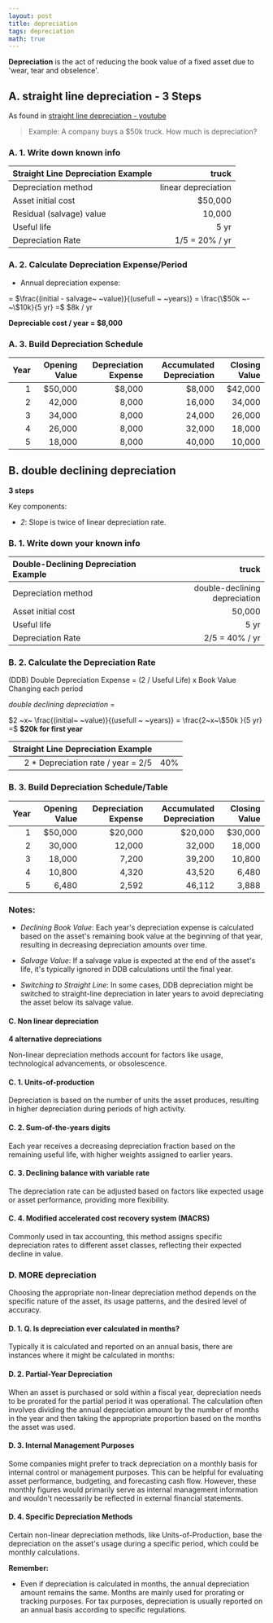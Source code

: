 ```yaml
---
layout: post
title: depreciation
tags: depreciation
math: true
---
```


**Depreciation** is the act of reducing the book value of a fixed asset due to 'wear, tear and obselence'.

## A. straight line depreciation - 3 Steps

As found in [straight line depreciation - youtube](https://www.youtube.com/watch?v=iruD9KTNnNc)

> Example:
> A company buys a $50k truck. How much is depreciation?

### A. 1. Write down known info

| Straight Line Depreciation Example |truck|
|:-----------------------------------|-:|
| Depreciation method | linear depreciation |
| Asset initial cost | $50,000 |
| Residual (salvage) value | 10,000 |
| Useful life | 5 yr |
| Depreciation Rate | 1/5 = 20% / yr |


### A. 2. Calculate Depreciation Expense/Period

- Annual depreciation expense:

= $\frac{(initial - salvage~ ~value)}{(usefull ~ ~years)} = \frac{\$50k ~-~\$10k}{5 yr} =$ \$8k / yr

**Depreciable cost / year = $8,000**


### A. 3. Build Depreciation Schedule

| Year | Opening Value | Depreciation Expense | Accumulated Depreciation | Closing Value |
|---:|--------:|-------:|-------:|--------:|
| 1  | $50,000 | $8,000 | $8,000 | $42,000 |
| 2  |  42,000 |  8,000 | 16,000 |  34,000 |
| 3  |  34,000 |  8,000 | 24,000 |  26,000 |
| 4  |  26,000 |  8,000 | 32,000 |  18,000 |
| 5  |  18,000 |  8,000 | 40,000 |  10,000 |


## B. double declining depreciation

**3 steps**

Key components:

- *2*: Slope is twice of linear depreciation rate.

### B. 1. Write down your known info

| Double-Declining Depreciation Example |truck|
| :--- |-----: |
| Depreciation method | double-declining depreciation   |
| Asset initial cost | 50,000 |
| Useful life | 5 yr |
| Depreciation Rate | 2/5 = 40% / yr |


### B. 2. Calculate the Depreciation Rate

(DDB) Double Depreciation Expense = (2 / Useful Life) x Book Value Changing each period

*double declining depreciation* =   

$2 ~x~ \frac{(initial~ ~value)}{(usefull ~ ~years)} = \frac{2~x~\$50k }{5 yr} =$ **\$20k for first year**


| Straight Line Depreciation Example ||
|---:|-----:|
| 2 * Depreciation rate / year = 2/5 | 40% |



### B. 3. Build Depreciation Schedule/Table

| Year | Opening Value | Depreciation Expense | Accumulated Depreciation | Closing Value |
|---:|--------:|--------:|--------:|--------:|
| 1  | $50,000 | $20,000 | $20,000 | $30,000 |
| 2  |  30,000 |  12,000 |  32,000 |  18,000 |
| 3  |  18,000 |   7,200 |  39,200 |  10,800 |
| 4  |  10,800 |   4,320 |  43,520 |   6,480 |
| 5  |   6,480 |   2,592 |  46,112 |   3,888 |

### Notes:

- *Declining Book Value*: Each year's depreciation expense is calculated based on the asset's remaining book value at the beginning of that year, resulting in decreasing depreciation amounts over time.   

- *Salvage Value*: If a salvage value is expected at the end of the asset's life, it's typically ignored in DDB calculations until the final year.  

- *Switching to Straight Line*: In some cases, DDB depreciation might be switched to straight-line depreciation in later years to avoid depreciating the asset below its salvage value.


#### C. Non linear depreciation


**4 alternative depreciations**

Non-linear depreciation methods account for factors like usage, technological advancements, or obsolescence. 


#### C. 1. Units-of-production

Depreciation is based on the number of units the asset produces, resulting in higher depreciation during periods of high activity.

#### C. 2. Sum-of-the-years digits

Each year receives a decreasing depreciation fraction based on the remaining useful life, with higher weights assigned to earlier years.

#### C. 3. Declining balance with variable rate

The depreciation rate can be adjusted based on factors like expected usage or asset performance, providing more flexibility.

#### C. 4. Modified accelerated cost recovery system (MACRS)

Commonly used in tax accounting, this method assigns specific depreciation rates to different asset classes, reflecting their expected decline in value.


### D. MORE depreciation

Choosing the appropriate non-linear depreciation method depends on the specific nature of the asset, its usage patterns, and the desired level of accuracy.

#### D. 1. Q. Is depreciation ever calculated in months?

Typically it is calculated and reported on an annual basis, there are instances where it might be calculated in months:

#### D. 2. Partial-Year Depreciation

When an asset is purchased or sold within a fiscal year, depreciation needs to be prorated for the partial period it was operational. The calculation often involves dividing the annual depreciation amount by the number of months in the year and then taking the appropriate proportion based on the months the asset was used.

#### D. 3. Internal Management Purposes

Some companies might prefer to track depreciation on a monthly basis for internal control or management purposes. This can be helpful for evaluating asset performance, budgeting, and forecasting cash flow. However, these monthly figures would primarily serve as internal management information and wouldn't necessarily be reflected in external financial statements.

#### D. 4. Specific Depreciation Methods

Certain non-linear depreciation methods, like Units-of-Production, base the depreciation on the asset's usage during a specific period, which could be monthly calculations.

**Remember:**

- Even if depreciation is calculated in months, the annual depreciation amount remains the same. Months are mainly used for prorating or tracking purposes. For tax purposes, depreciation is usually reported on an annual basis according to specific regulations.
